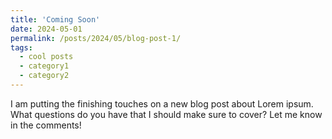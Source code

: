 ```yaml
---
title: 'Coming Soon'
date: 2024-05-01
permalink: /posts/2024/05/blog-post-1/
tags:
  - cool posts
  - category1
  - category2
---
```


I am putting the finishing touches on a new blog post about Lorem ipsum. What questions do you have that I should make sure to cover? Let me know in the comments!

<!--
Headings are cool
======

You can have many headings
======

Aren't headings cool?
------
-->
